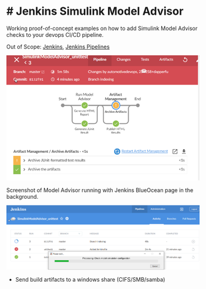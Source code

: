 # # Jenkins Simulink Model Advisor

Working proof-of-concept examples on how to add Simulink Model Advisor checks to your devops CI/CD pipeline.

Out of Scope: [Jenkins](https://www.jenkins.io/), [Jenkins Pipelines](https://www.jenkins.io/pipeline/getting-started-pipelines/)

![](Jenkins_pipeline.png)





Screenshot of Model Advisor running with Jenkins BlueOcean page in the background.

![Executing Model Advisor](Jenkins_run.png)





- Send build artifacts to a windows share (CIFS/SMB/samba)                